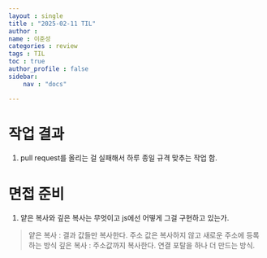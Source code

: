 ```yaml
---
layout : single
title : "2025-02-11 TIL"
author : 
name : 이준성
categories : review
tags : TIL
toc : true
author_profile : false
sidebar:
    nav : "docs"

---
```


# 작업 결과

1. pull request를 올리는 걸 실패해서 하루 종일 규격 맞추는 작업 함.

# 면접 준비

1. 얕은 복사와 깊은 복사는 무엇이고 js에선 어떻게 그걸 구현하고 있는가.

> 얕은 복사 : 결과 값들만 복사한다. 주소 값은 복사하지 않고 새로운 주소에 등록하는 방식
> 깊은 복사 : 주소값까지 복사한다. 연결 포탈을 하나 더 만드는 방식.
